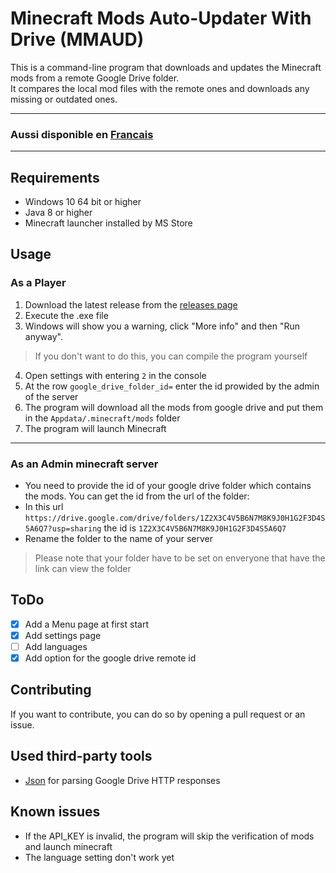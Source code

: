 # Minecraft Mods Auto-Updater With Drive (MMAUD)
This is a command-line program that downloads and updates the 
Minecraft mods from a remote Google Drive folder.<br>
It compares the local mod files with the remote ones and downloads any missing or 
outdated ones.
<hr>

### Aussi disponible en [Francais](README_FR.md)

<hr>


## Requirements
- Windows 10 64 bit or higher
- Java 8 or higher
- Minecraft launcher installed by MS Store

## Usage
### As a Player

1. Download the latest release from the [releases page](https://github.com/lo-opix/mmaud/releases/)
2. Execute the .exe file
3. Windows will show you a warning, click "More info" and then "Run anyway".
>If you don't want to do this, you can compile the program yourself

4. Open settings with entering `2` in the console
5. At the row `google_drive_folder_id=` enter the id prowided by the admin of the server
4. The program will download all the mods from google drive and put them in the `Appdata/.minecraft/mods` folder
5. The program will launch Minecraft
<hr>

### As an Admin minecraft server

 * You need to provide the id of your google drive folder which contains the mods.
You can get the id from the url of the folder: 
 * In this url `https://drive.google.com/drive/folders/1Z2X3C4V5B6N7M8K9J0H1G2F3D4S5A6Q7?usp=sharing` the id is `1Z2X3C4V5B6N7M8K9J0H1G2F3D4S5A6Q7`
 * Rename the folder to the name of your server
>Please note that your folder have to be set on enveryone that have the link can view the folder

## ToDo
- [x] Add a Menu page at first start
- [x] Add settings page
- [ ] Add languages
- [x] Add option for the google drive remote id

## Contributing

If you want to contribute, you can do so by opening a pull request or an issue.

## Used third-party tools
- [Json](https://github.com/nlohmann/json) for parsing Google Drive HTTP responses 

## Known issues
- If the API_KEY is invalid, the program will skip the verification of mods and launch minecraft
- The language setting don't work yet
